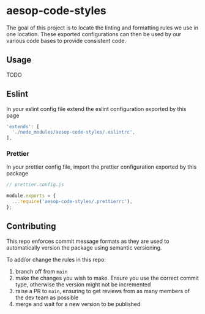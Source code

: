 # aesop-code-styles

The goal of this project is to locate the linting and formatting rules we use in one location. These exported configurations can
then be used by our various code bases to provide consistent code.

## Usage

TODO

## Eslint

In your eslint config file extend the eslint configuration exported by this page

```js
'extends': [
  './node_modules/aesop-code-styles/.eslintrc',
],
```

### Prettier

In your prettier config file, import the prettier configuration exported by this package

```js
// prettier.config.js

module.exports = {
  ...require('aesop-code-styles/.prettierrc'),
};
```

## Contributing

This repo enforces commit message formats as they are used to automatically version the package using semantic versioning.

To add/or change the rules in this repo:

1. branch off from `main`
2. make the changes you wish to make. Ensure you use the correct commit type, otherwise the version might not be incremented
3. raise a PR to `main`, ensuring to get reviews from as many members of the dev team as possible
4. merge and wait for a new version to be published
